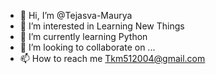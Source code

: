 - 👋 Hi, I’m @Tejasva-Maurya
- 👀 I’m interested in Learning New Things
- 🌱 I’m currently learning Python
- 💞️ I’m looking to collaborate on ...
- 📫 How to reach me Tkm512004@gmail.com

<!---
Tejasva-Maurya/Tejasva-Maurya is a ✨ special ✨ repository because its `README.md` (this file) appears on your GitHub profile.
You can click the Preview link to take a look at your changes.
--->
